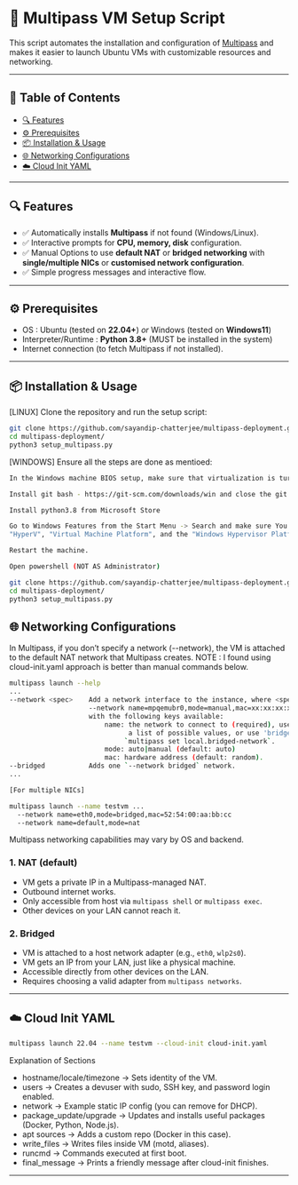 # 🚀 Multipass VM Setup Script

This script automates the installation and configuration of
[Multipass](https://multipass.run) and makes it easier to launch Ubuntu
VMs with customizable resources and networking.

------------------------------------------------------------------------

## 📑 Table of Contents

- [🔍 Features](#-features)
- [⚙️ Prerequisites](#️-prerequisites)
- [📦 Installation & Usage](#-installation--usage)
- [🌐 Networking Configurations](#-networking-configurations)
- [☁️ Cloud Init YAML](#-cloud-init-yaml)

------------------------------------------------------------------------

## 🔍 Features

-   ✅ Automatically installs **Multipass** if not found
    (Windows/Linux).
-   ✅ Interactive prompts for **CPU, memory, disk** configuration.
-   ✅ Manual Options to use **default NAT** or **bridged networking** with **single/multiple NICs** or **customised network configuration**.
-   ✅ Simple progress messages and interactive flow.

------------------------------------------------------------------------

## ⚙️ Prerequisites

- OS : Ubuntu (tested on **22.04+**) _or_ Windows (tested on **Windows11**)
- Interpreter/Runtime : **Python 3.8+** (MUST be installed in the system)
- Internet connection (to fetch Multipass if not installed).

------------------------------------------------------------------------

## 📦 Installation & Usage

[LINUX] Clone the repository and run the setup script:
```bash
git clone https://github.com/sayandip-chatterjee/multipass-deployment.git
cd multipass-deployment/
python3 setup_multipass.py
```
    
[WINDOWS] Ensure all the steps are done as mentioed:
```bash
In the Windows machine BIOS setup, make sure that virtualization is turned on

Install git bash - https://git-scm.com/downloads/win and close the git bash window, do not clone yet.

Install python3.8 from Microsoft Store

Go to Windows Features from the Start Menu -> Search and make sure You enable the
"HyperV", "Virtual Machine Platform", and the "Windows Hypervisor Platform" to run the VM.

Restart the machine.

Open powershell (NOT AS Administrator)

git clone https://github.com/sayandip-chatterjee/multipass-deployment.git
cd multipass-deployment/
python3 setup_multipass.py
```

## 🌐 Networking Configurations

In Multipass, if you don’t specify a network (--network), the VM is attached to the default NAT network that Multipass creates.
NOTE : I found using cloud-init.yaml approach is better than manual commands below.

```bash
multipass launch --help
...
--network <spec>    Add a network interface to the instance, where <spec> is in the "key=value,key=value" format,
                    --network name=mpqemubr0,mode=manual,mac=xx:xx:xx:xx:xx:xx
                    with the following keys available:
                        name: the network to connect to (required), use the `multipass networks` command for 
                              a list of possible values, or use 'bridged' to use the interface configured via 
                             `multipass set local.bridged-network`.
                        mode: auto|manual (default: auto)
                        mac: hardware address (default: random).
--bridged           Adds one `--network bridged` network.
...

[For multiple NICs]

multipass launch --name testvm ... 
  --network name=eth0,mode=bridged,mac=52:54:00:aa:bb:cc 
  --network name=default,mode=nat
```

Multipass networking capabilities may vary by OS and backend.

### 1. NAT (default)

-   VM gets a private IP in a Multipass-managed NAT.
-   Outbound internet works.
-   Only accessible from host via `multipass shell` or
    `multipass exec`.
-   Other devices on your LAN cannot reach it.

### 2. Bridged

-   VM is attached to a host network adapter (e.g., `eth0`, `wlp2s0`).
-   VM gets an IP from your LAN, just like a physical machine.
-   Accessible directly from other devices on the LAN.
-   Requires choosing a valid adapter from `multipass networks`.

------------------------------------------------------------------------

## ☁️ Cloud Init YAML

```bash
multipass launch 22.04 --name testvm --cloud-init cloud-init.yaml
```

Explanation of Sections

- hostname/locale/timezone → Sets identity of the VM.
- users → Creates a devuser with sudo, SSH key, and password login enabled.
- network → Example static IP config (you can remove for DHCP).
- package_update/upgrade → Updates and installs useful packages (Docker, Python, Node.js).
- apt sources → Adds a custom repo (Docker in this case).
- write_files → Writes files inside VM (motd, aliases).
- runcmd → Commands executed at first boot.
- final_message → Prints a friendly message after cloud-init finishes.

------------------------------------------------------------------------
